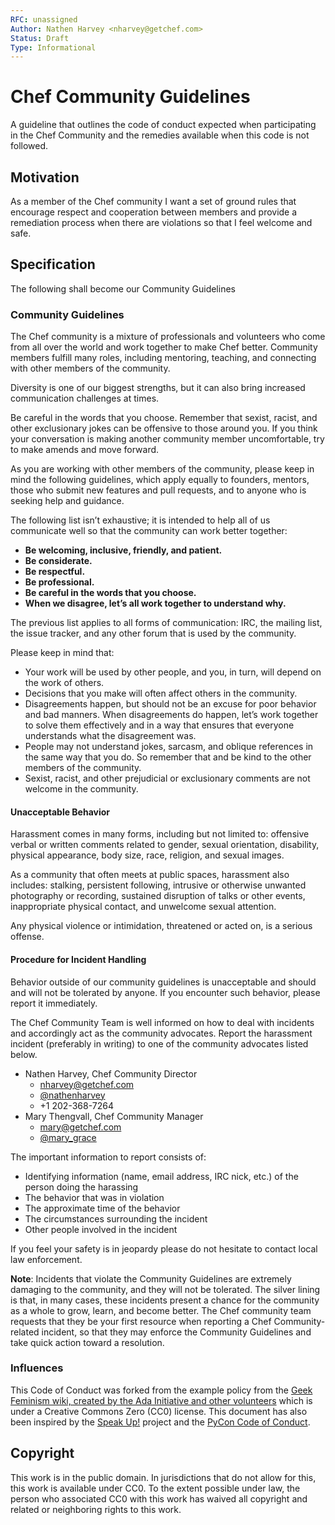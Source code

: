 ```yaml
---
RFC: unassigned
Author: Nathen Harvey <nharvey@getchef.com>
Status: Draft
Type: Informational
---
```


# Chef Community Guidelines

A guideline that outlines the code of conduct expected when participating in the Chef Community and the remedies available when this code is not followed.

## Motivation

As a member of the Chef community I want a set of ground rules that encourage respect and cooperation between members and provide a remediation process when there are violations so that I feel welcome and safe.

## Specification

The following shall become our Community Guidelines

### Community Guidelines

The Chef community is a mixture of professionals and volunteers who come from all over the world and work together to make Chef better. Community members fulfill many roles, including mentoring, teaching, and connecting with other members of the community.

Diversity is one of our biggest strengths, but it can also bring increased communication challenges at times.

Be careful in the words that you choose. Remember that sexist, racist, and other exclusionary jokes can be offensive to those around you. If you think your conversation is making another community member uncomfortable, try to make amends and move forward.

As you are working with other members of the community, please keep in mind the following guidelines, which apply equally to founders, mentors, those who submit new features and pull requests, and to anyone who is seeking help and guidance.

The following list isn’t exhaustive; it is intended to help all of us communicate well so that the community can work better together:

* **Be welcoming, inclusive, friendly, and patient.**
* **Be considerate.**
* **Be respectful.**
* **Be professional.**
* **Be careful in the words that you choose.**
* **When we disagree, let’s all work together to understand why.**

The previous list applies to all forms of communication: IRC, the mailing list, the issue tracker, and any other forum that is used by the community.

Please keep in mind that:

* Your work will be used by other people, and you, in turn, will depend on the work of others.
* Decisions that you make will often affect others in the community.
* Disagreements happen, but should not be an excuse for poor behavior and bad manners. When disagreements do happen, let’s work together to solve them effectively and in a way that ensures that everyone understands what the disagreement was.
* People may not understand jokes, sarcasm, and oblique references in the same way that you do. So remember that and be kind to the other members of the community.
* Sexist, racist, and other prejudicial or exclusionary comments are not welcome in the community.

#### Unacceptable Behavior

Harassment comes in many forms, including but not limited to: offensive verbal or written comments related to gender, sexual orientation, disability, physical appearance, body size, race, religion, and sexual images.

As a community that often meets at public spaces, harassment also includes: stalking, persistent following, intrusive or otherwise unwanted photography or recording, sustained disruption of talks or other events, inappropriate physical contact, and unwelcome sexual attention.

Any physical violence or intimidation, threatened or acted on, is a serious offense.

#### Procedure for Incident Handling

Behavior outside of our community guidelines is unacceptable and should and will not be tolerated by anyone. If you encounter such behavior, please report it immediately.

The Chef Community Team is well informed on how to deal with incidents and accordingly act as the community advocates. Report the harassment incident (preferably in writing) to one of the community advocates listed below.

* Nathen Harvey, Chef Community Director
  * [nharvey@getchef.com](mailto:nharvey@getchef.com)
  * [@nathenharvey](https://twitter.com/nathenharvey)
  * +1 202-368-7264
* Mary Thengvall, Chef Community Manager
  * [mary@getchef.com](mailto:mary@getchef.com)
  * [@mary_grace](https://twitter.com/mary_grace)

The important information to report consists of:

* Identifying information (name, email address, IRC nick, etc.) of the person doing the harassing
* The behavior that was in violation
* The approximate time of the behavior
* The circumstances surrounding the incident
* Other people involved in the incident

If you feel your safety is in jeopardy please do not hesitate to contact local law enforcement.

**Note**: Incidents that violate the Community Guidelines are extremely damaging to the community, and they will not be tolerated. The silver lining is that, in many cases, these incidents present a chance for the community as a whole to grow, learn, and become better. The Chef community team requests that they be your first resource when reporting a Chef Community-related incident, so that they may enforce the Community Guidelines and take quick action toward a resolution.

### Influences

This Code of Conduct was forked from the example policy from the [Geek Feminism wiki, created by the Ada Initiative and other volunteers](http://geekfeminism.wikia.com/wiki/Conference_anti-harassment/Policy) which is under a Creative Commons Zero (CC0) license. This document has also been inspired by the [Speak Up!](http://speakup.io/coc.html) project and the [PyCon Code of Conduct](https://github.com/python/pycon-code-of-conduct).

## Copyright

This work is in the public domain. In jurisdictions that do not allow for this, this work is available under CC0. To the extent possible under law, the person who associated CC0 with this work has waived all copyright and related or neighboring rights to this work.

